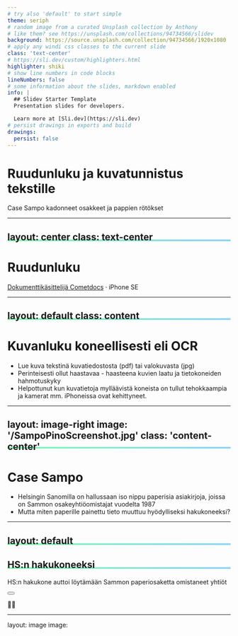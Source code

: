 ```yaml
---
# try also 'default' to start simple
theme: seriph
# random image from a curated Unsplash collection by Anthony
# like them? see https://unsplash.com/collections/94734566/slidev
background: https://source.unsplash.com/collection/94734566/1920x1080
# apply any windi css classes to the current slide
class: 'text-center'
# https://sli.dev/custom/highlighters.html
highlighter: shiki
# show line numbers in code blocks
lineNumbers: false
# some information about the slides, markdown enabled
info: |
  ## Slidev Starter Template
  Presentation slides for developers.

  Learn more at [Sli.dev](https://sli.dev)
# persist drawings in exports and build
drawings:
  persist: false
---
```


# Ruudunluku ja kuvatunnistus tekstille

Case Sampo kadonneet osakkeet ja pappien rötökset

<div class="abs-br m-6 flex gap-2">
  <a href="https://github.com/slidevjs/slidev" target="_blank" alt="GitHub"
    class="text-xl icon-btn opacity-50 !border-none !hover:text-white">
    <carbon-logo-github />
  </a>
</div>

<!--
Olemme esittelemässä ruudunlukusovellusta ja tekstin tunnistamista paperidokumenteista. Matala aloitustaso, paljon esimerkkejä.
-->

---
layout: center
class: text-center
---

# Ruudunluku

[Dokumenttikäsittelijä Cometdocs](cometdocs.com) · iPhone SE

<!--
1. IMPORTANT: Log in to Your Session 20 Minutes Before It Starts for Tech Check.
2. Be as Concrete and Practical as Possible
This is a training conference, and we need you to be as practical as possible. Your colleagues should leave your session having learned how to better investigate a story or use a new tool or technique. Your talk should focus on useful methods and strategies, with practical examples.
Do not use a lot of time talking about your story or yourself.
The biggest complaint we get on attendee surveys is that speakers talked about themselves instead of how they did their work.
Most sessions are 75 minutes long, and most speakers will have 10 to 15 minutes to speak. Your moderator will be in touch to discuss your presentation.
3. Talk About the Methods Used in Your Work:
If talking about a story, explain what kinds of sources you used. How did you find them?
What kind of data or documents did you use? How did you get them?
What was the breakthrough in investigating your story?
Did you work in a team or by yourself? If a team, how did you collaborate?
How did you solve your toughest challenges? How did you deal with security?
How did you produce, present and roll out the story for maximum impact?
What would you recommend to other journalists doing a similar project?
4. Speak Clearly, Use Slides and Media
Many in the audience speak English as a second language, so please speak clearly. Please also note that some sessions are being translated, and it is very important that our interpreters can hear you as clearly as possible. It’s also helpful to illustrate your key points with media such as photos and videos in a PDF, Powerpoint or similar presentation. Do not read your presentation. We prepared some PowerPoint templates which you can download and adapt for your own presentation.
5. Be Aware: Sessions Will Be Recorded and “On the Record”
This is a conference of journalists and what you say may be quoted and tweeted. All sessions except networking ones will be recorded and accessible for attendees on the Pathable platform exclusively for 6 months. After that time, the recordings will be uploaded to GIJN’s YouTube channel and available to the public.
6. Tipsheets & Presentations
It’s very helpful for the audience if you prepare a tipsheet. The most popular tipsheets are those that provide specific details: documents and data to get, websites to use, relevant stories and sources. You can download and use our tipsheet template to create your own.
-->

---
layout: default
class: content
---

# Kuvanluku koneellisesti eli OCR

- Lue kuva tekstinä kuvatiedostosta (pdf) tai valokuvasta (jpg)
- Perinteisesti ollut haastavaa - haasteena kuvien laatu ja tietokoneiden hahmotuskyky
- Helpottunut kun kuvatietoja mylläävistä koneista on tullut tehokkaampia ja kamerat mm. iPhoneissa ovat kehittyneet.

---
layout: image-right
image: '/SampoPinoScreenshot.jpg'
class: 'content-center'
---
# Case Sampo
- Helsingin Sanomilla on hallussaan iso
nippu paperisia asiakirjoja, joissa on
Sammon osakeyhtiöomistajat vuodelta
1987
- Mutta miten paperille painettu tieto
muuttuu hyödylliseksi hakukoneeksi?

---
layout: default
---
## HS:n hakukoneeksi

HS:n hakukone auttoi löytämään Sammon paperiosaketta omistaneet yhtiöt

<div class="abs-tr m-6 flex gap-2">
  <button class="text-xl icon-btn opacity-50 !border-none !hover:text-white">
    <carbon:edit />
  </button>
  <a class="text-xl icon-btn opacity-50 !border-none !hover:text-white">
    <p>👨‍💻</p>
  </a>
</div>

<style>
h2 {
  background-image: linear-gradient(150deg
    , #84fab0 0%, #8fd3f4 100%);
    background-repeat: no-repeat;
    background-repeat-x: no-repeat;
    background-repeat-y: no-repeat;
    background-size: 100% 0.2em;
    background-position: 0 88%;
}
</style>

---
layout: image
image: 